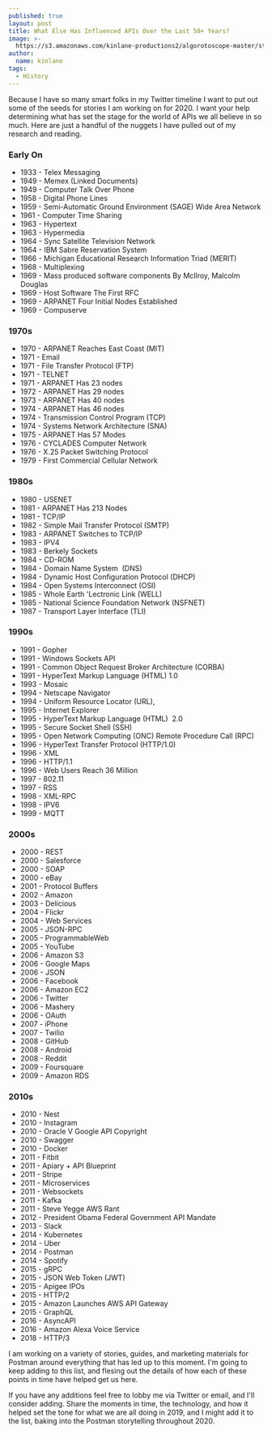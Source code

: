 ```yaml
---
published: true
layout: post
title: What Else Has Influenced APIs Over the Last 50+ Years?
image: >-
  https://s3.amazonaws.com/kinlane-productions2/algorotoscope-master/stalin-time-old-gas-station_35891228584_o.jpg
author:
  name: kinlane
tags:
  - History
---
```

Because I have so many smart folks in my Twitter timeline I want to put out some of the seeds for stories I am working on for 2020. I want your help determining what has set the stage for the world of APIs we all believe in so much. Here are just a handful of the nuggets I have pulled out of my research and reading.

### Early On

*   1933 - Telex Messaging
*   1949 - Memex (Linked Documents)
*   1949 - Computer Talk Over Phone
*   1958 - Digital Phone Lines
*   1959 - Semi-Automatic Ground Environment (SAGE) Wide Area Network
*   1961 - Computer Time Sharing
*   1963 - Hypertext
*   1963 - Hypermedia
*   1964 - Sync Satellite Television Network
*   1964 - IBM Sabre Reservation System
*   1966 - Michigan Educational Research Information Triad (MERIT) 
*   1968 - Multiplexing
*   1969 - Mass produced software components By McIlroy, Malcolm Douglas
*   1969 - Host Software The First RFC
*   1969 - ARPANET Four Initial Nodes Established
*   1969 - Compuserve

### 1970s

*   1970 - ARPANET Reaches East Coast (MIT)
*   1971 - Email
*   1971 - File Transfer Protocol (FTP)
*   1971 - TELNET
*   1971 - ARPANET Has 23 nodes
*   1972 - ARPANET Has 29 nodes
*   1973 - ARPANET Has 40 nodes
*   1974 - ARPANET Has 46 nodes
*   1974 - Transmission Control Program (TCP)
*   1974 - Systems Network Architecture (SNA)
*   1975 - ARPANET Has 57 Modes
*   1976 - CYCLADES Computer Network
*   1976 - X.25 Packet Switching Protocol
*   1979 - First Commercial Cellular Network

### 1980s

*   1980 - USENET
*   1981 - ARPANET Has 213 Nodes
*   1981 - TCP/IP
*   1982 - Simple Mail Transfer Protocol (SMTP)
*   1983 - ARPANET Switches to TCP/IP
*   1983 - IPV4
*   1983 - Berkely Sockets
*   1984 - CD-ROM
*   1984 - Domain Name System  (DNS)
*   1984 - Dynamic Host Configuration Protocol (DHCP)
*   1984 - Open Systems Interconnect (OSI)
*   1985 - Whole Earth 'Lectronic Link (WELL)
*   1985 - National Science Foundation Network (NSFNET)
*   1987 - Transport Layer Interface (TLI)

### 1990s

*   1991 - Gopher
*   1991 - Windows Sockets API
*   1991 - Common Object Request Broker Architecture (CORBA)
*   1991 - HyperText Markup Language (HTML) 1.0
*   1993 - Mosaic
*   1994 - Netscape Navigator
*   1994 - Uniform Resource Locator (URL),
*   1995 - Internet Explorer
*   1995 - HyperText Markup Language (HTML)  2.0
*   1995 - Secure Socket Shell (SSH)
*   1995 - Open Network Computing (ONC) Remote Procedure Call (RPC) 
*   1996 - HyperText Transfer Protocol (HTTP/1.0)
*   1996 - XML
*   1996 - HTTP/1.1
*   1996 - Web Users Reach 36 Million
*   1997 - 802.11
*   1997 - RSS
*   1998 - XML-RPC
*   1998 - IPV6
*   1999 - MQTT

### 2000s

*   2000 - REST
*   2000 - Salesforce
*   2000 - SOAP
*   2000 - eBay
*   2001 - Protocol Buffers
*   2002 - Amazon
*   2003 - Delicious
*   2004 - Flickr
*   2004 - Web Services
*   2005 - JSON-RPC
*   2005 - ProgrammableWeb
*   2005 - YouTube
*   2006 - Amazon S3
*   2006 - Google Maps
*   2006 - JSON
*   2006 - Facebook
*   2006 - Amazon EC2
*   2006 - Twitter
*   2006 - Mashery
*   2006 - OAuth
*   2007 - iPhone
*   2007 - Twilio
*   2008 - GitHub
*   2008 - Android
*   2008 - Reddit
*   2009 - Foursquare
*   2009 - Amazon RDS

### 2010s

*   2010 - Nest
*   2010 - Instagram
*   2010 - Oracle V Google API Copyright
*   2010 - Swagger
*   2010 - Docker
*   2011 - Fitbit
*   2011 - Apiary + API Blueprint
*   2011 - Stripe
*   2011 - MIcroservices
*   2011 - Websockets 
*   2011 - Kafka
*   2011 - Steve Yegge AWS Rant
*   2012 - President Obama Federal Government API Mandate
*   2013 - Slack
*   2014 - Kubernetes
*   2014 - Uber
*   2014 - Postman
*   2014 - Spotify
*   2015 - gRPC
*   2015 - JSON Web Token (JWT)
*   2015 - Apigee IPOs
*   2015 - HTTP/2
*   2015 - Amazon Launches AWS API Gateway
*   2015 - GraphQL
*   2016 - AsyncAPI
*   2016 - Amazon Alexa Voice Service
*   2018 - HTTP/3

I am working on a variety of stories, guides, and marketing materials for Postman around everything that has led up to this moment. I'm going to keep adding to this list, and flesing out the details of how each of these points in time have helped get us here. 

If you have any additions feel free to lobby me via Twitter or email, and I'll consider adding. Share the moments in time, the technology, and how it helped set the tone for what we are all doing in 2019, and I might add it to the list, baking into the Postman storytelling throughout 2020.